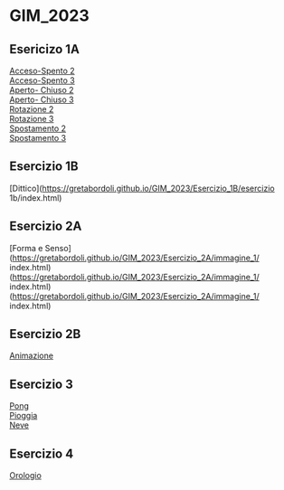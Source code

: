 # GIM_2023

 ## Esericizo 1A   
[Acceso-Spento 2](https://gretabordoli.github.io/GIM_2023/Esercizio_1A/acceso_spento_2/index.html)   
[Acceso-Spento 3](https://gretabordoli.github.io/GIM_2023/Esercizio_1A/acceso_spento_3/index.html)   
[Aperto- Chiuso 2](https://gretabordoli.github.io/GIM_2023/Esercizio_1A/aperto_chiuso_2/index.html)    
[Aperto- Chiuso 3](https://gretabordoli.github.io/GIM_2023/Esercizio_1A/aperto_chiuso_3/index.html)    
[Rotazione 2](https://gretabordoli.github.io/GIM_2023/Esercizio_1A/rotazione_2/index.html)    
[Rotazione 3](https://gretabordoli.github.io/GIM_2023/Esercizio_1A/rotazione_3/index.html)    
[Spostamento 2](https://gretabordoli.github.io/GIM_2023/Esercizio_1A/spostamento_2/index.html)    
[Spostamento 3](https://gretabordoli.github.io/GIM_2023/Esercizio_1A/spostamento_3/index.html)   

## Esercizio 1B    
[Dittico](https://gretabordoli.github.io/GIM_2023/Esercizio_1B/esercizio 1b/index.html)  

## Esercizio 2A   
[Forma e Senso](https://gretabordoli.github.io/GIM_2023/Esercizio_2A/immagine_1/ index.html)    (https://gretabordoli.github.io/GIM_2023/Esercizio_2A/immagine_1/ index.html)     (https://gretabordoli.github.io/GIM_2023/Esercizio_2A/immagine_1/ index.html)


## Esercizio 2B  
[Animazione]((https://gretabordoli.github.io/GIM_2023/Esercizio_2B/img/index.html))  

## Esercizio 3  
[Pong](https://gretabordoli.github.io/GIM_2023/Esercizio_3/pong/index.html)  
[Pioggia](https://gretabordoli.github.io/GIM_2023/Esercizio_3/pioggia/index.html)   
[Neve](https://gretabordoli.github.io/GIM_2023/Esercizio_3/neve/index.html)

## Esercizio 4    
[Orologio](https://gretabordoli.github.io/GIM_2023/Esercizio_4/Orologio/index.html)  



